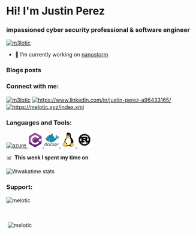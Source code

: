 <h1 align="left">Hi! I'm Justin Perez</h1>
<h3 align="left">impassioned cyber security professional & software engineer</h3>

<p align="left"> <a href="https://twitter.com/m3lotic" target="blank"><img src="https://img.shields.io/twitter/follow/m3lotic?logo=twitter&style=for-the-badge" alt="m3lotic" /></a> </p>

- 🔭 I’m currently working on [nanostorm](https://github.com/melotic/nanostorm)

### Blogs posts
<!-- BLOG-POST-LIST:START -->
<!-- BLOG-POST-LIST:END -->

<h3 align="left">Connect with me:</h3>
<p align="left">
<a href="https://twitter.com/m3lotic" target="blank"><img align="center" src="https://raw.githubusercontent.com/rahuldkjain/github-profile-readme-generator/master/src/images/icons/Social/twitter.svg" alt="m3lotic" height="30" width="40" /></a>
<a href="https://linkedin.com/in/https://www.linkedin.com/in/justin-perez-a96433165/" target="blank"><img align="center" src="https://raw.githubusercontent.com/rahuldkjain/github-profile-readme-generator/master/src/images/icons/Social/linked-in-alt.svg" alt="https://www.linkedin.com/in/justin-perez-a96433165/" height="30" width="40" /></a>
<a href="/https://melotic.xyz/index.xml" target="blank"><img align="center" src="https://raw.githubusercontent.com/rahuldkjain/github-profile-readme-generator/master/src/images/icons/Social/rss.svg" alt="https://melotic.xyz/index.xml" height="30" width="40" /></a>
</p>

<h3 align="left">Languages and Tools:</h3>
<p align="left"> <a href="https://azure.microsoft.com/en-in/" target="_blank" rel="noreferrer"> <img src="https://www.vectorlogo.zone/logos/microsoft_azure/microsoft_azure-icon.svg" alt="azure" width="40" height="40"/> </a> <a href="https://www.w3schools.com/cs/" target="_blank" rel="noreferrer"> <img src="https://raw.githubusercontent.com/devicons/devicon/master/icons/csharp/csharp-original.svg" alt="csharp" width="40" height="40"/> </a> <a href="https://www.docker.com/" target="_blank" rel="noreferrer"> <img src="https://raw.githubusercontent.com/devicons/devicon/master/icons/docker/docker-original-wordmark.svg" alt="docker" width="40" height="40"/> </a> <a href="https://www.linux.org/" target="_blank" rel="noreferrer"> <img src="https://raw.githubusercontent.com/devicons/devicon/master/icons/linux/linux-original.svg" alt="linux" width="40" height="40"/> </a> <a href="https://www.rust-lang.org" target="_blank" rel="noreferrer"> <img src="https://raw.githubusercontent.com/devicons/devicon/master/icons/rust/rust-plain.svg" alt="rust" width="40" height="40"/> </a> </p>


📊 &nbsp;**This week I spent my time on**

![Wwakatime stats](https://github-readme-stats-taupe-two.vercel.app/api/wakatime?username=melotic&hide_title=true&hide_border=true&langs_count=5&bg_color=00000000&text_color=777)

<h3 align="left">Support:</h3>
<p><a href="https://ko-fi.com/melotic"> <img align="left" src="https://cdn.ko-fi.com/cdn/kofi3.png?v=3" height="50" width="210" alt="melotic" /></a></p><br><br>

<br />

<p>&nbsp;<img align="center" src="https://github-readme-stats.vercel.app/api?username=melotic&show_icons=true&locale=en" alt="melotic" /></p>
